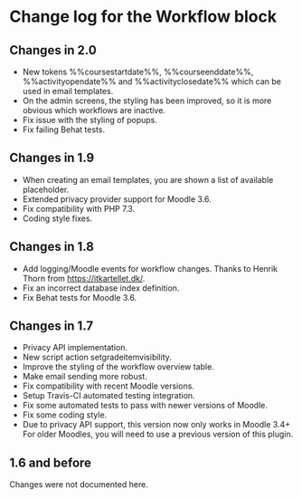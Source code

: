# Change log for the Workflow block


## Changes in 2.0

* New tokens %%coursestartdate%%, %%courseenddate%%, %%activityopendate%%
  and %%activityclosedate%% which can be used in email templates.
* On the admin screens, the styling has been improved, so it is
  more obvious which workflows are inactive.
* Fix issue with the styling of popups.
* Fix failing Behat tests.


## Changes in 1.9

* When creating an email templates, you are shown a list of available placeholder.
* Extended privacy provider support for Moodle 3.6.
* Fix compatibility with PHP 7.3.
* Coding style fixes.


## Changes in 1.8

* Add logging/Moodle events for workflow changes.
  Thanks to Henrik Thorn from https://itkartellet.dk/.
* Fix an incorrect database index definition.
* Fix Behat tests for Moodle 3.6.


## Changes in 1.7

* Privacy API implementation.
* New script action setgradeitemvisibility.
* Improve the styling of the workflow overview table.
* Make email sending more robust.
* Fix compatibility with recent Moodle versions.
* Setup Travis-CI automated testing integration.
* Fix some automated tests to pass with newer versions of Moodle.
* Fix some coding style.
* Due to privacy API support, this version now only works in Moodle 3.4+
  For older Moodles, you will need to use a previous version of this plugin.


## 1.6 and before

Changes were not documented here.
